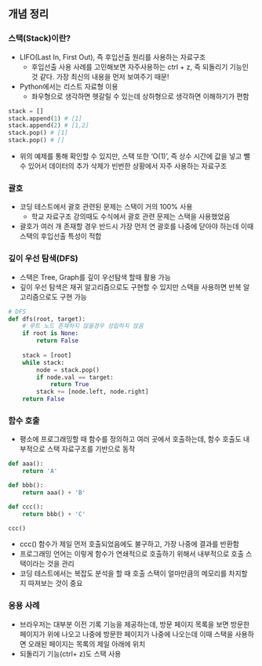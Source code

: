 ## 개념 정리

### 스택(Stack)이란?

- LIFO(Last In, First Out), 즉 후입선출 원리를 사용하는 자료구조
    - 후입선출 사용 사례를 고민해보면 자주사용하는 ctrl + z, 즉 되돌리기 기능인 것 같다. 가장 최신의 내용을 먼저 보여주기 때문!
- Python에서는 리스트 자료형 이용
    - 좌우형으로 생각하면 헷갈릴 수 있는데 상하형으로 생각하면 이해하기가 편함

```python
stack = []
stack.append(1) # [1]
stack.append(2) # [1,2]
stack.pop() # [1]
stack.pop() # []
```

- 위의 예제를 통해 확인할 수 있지만, 스택 또한 ‘O(1)’, 즉 상수 시간에 값을 넣고 뺄 수 있어서 데이터의 추가 삭제가 빈번한 상황에서 자주 사용하는 자료구조

### 괄호

- 코딩 테스트에서 괄호 관련된 문제는 스택이 거의 100% 사용
    - 학교 자료구조 강의때도 수식에서 괄호 관련 문제는 스택을 사용했었음
- 괄호가 여러 개 존재할 경우 반드시 가장 먼저 연 괄호를 나중에 닫아야 하는데 이때 스택의 후입선출 특성이 적합

### 깊이 우선 탐색(DFS)

- 스택은 Tree, Graph를 깊이 우선탐색 할때 활용 가능
- 깊이 우선 탐색은 재귀 알고리즘으로도 구현할 수 있지만 스택을 사용하면 반복 알고리즘으로도 구현 가능

```python
# DFS
def dfs(root, target):
	# 루트 노드 존재하지 않을경우 성립하지 않음
	if root is None:
		return False
	
	stack = [root]
	while stack:
		node = stack.pop()
		if node.val == target:
			return True
		stack += [node.left, node.right]
	return False
```

### 함수 호출

- 평소에 프로그래밍할 때 함수를 정의하고 여러 곳에서 호출하는데, 함수 호출도 내부적으로 스택 자료구조를 기반으로 동작

```python
def aaa():
	return 'A'

def bbb():
	return aaa() + 'B'

def ccc():
	return bbb() + 'C'

ccc()
```

- ccc() 함수가 제일 먼저 호출되었음에도 불구하고, 가장 나중에 결과를 반환함
- 프로그래밍 언어는 이렇게 함수가 연쇄적으로 호출하기 위해서 내부적으로 호출 스택이라는 것을 관리
- 코딩 테스트에서는 복잡도 분석을 할 때 호출 스택이 얼마만큼의 메모리를 차지할 지 따져보는 것이 중요

### 응용 사례

- 브라우저는 대부분 이전 기록 기능을 제공하는데, 방문 페이지 목록을 보면 방문한 페이지가 위에 나오고 나중에 방문한 페이지가 나중에 나오는데 이때 스택을 사용하면 오래된 페이지는 목록의 제일 아래에 위치
- 되돌리기 기능(ctrl+ z)도 스택 사용